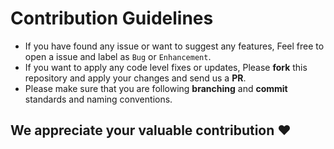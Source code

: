 # Contribution Guidelines

- If you have found any issue or want to suggest any features, Feel free to open a issue and label as `Bug` or `Enhancement`.
- If you want to apply any code level fixes or updates, Please **fork** this repository and apply your changes and send us a **PR**.
- Please make sure that you are following **branching** and **commit** standards and naming conventions.


## We appreciate your valuable contribution ❤️

